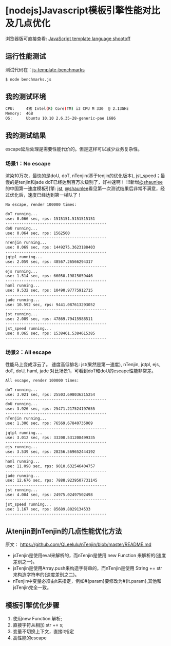 # [nodejs]Javascript模板引擎性能对比及几点优化

浏览器版可直接查看: [JavaScript template language shootoff](http://jsperf.com/dom-vs-innerhtml-based-templating/143)

## 运行性能测试

测试代码在：[js-template-benchmarks](https://github.com/fengmk2/fengmk2.github.com/tree/master/blog/2011/04/js-template-benchmarks)

```bash
$ node benchmarks.js
```

## 我的测试环境

```bash
CPU:     4核 Intel(R) Core(TM) i3 CPU M 330  @ 2.13GHz
Memory:  4GB
OS:      Ubuntu 10.10 2.6.35-28-generic-pae i686
```

## 我的测试结果

escape延后处理是需要性能代价的。但是这样可以减少业务复杂性。

### 场景1：No escape 

渲染10万次，最快的是doU, doT, nTenjin(基于tenjin的优化版本), jst_speed；最慢的是tenjin和jade
doT已经达到百万次级别了，好神速啊！
!!!新增[@shaunlee](https://github.com/shaunlee) 的中国第一速度模板引擎: [jst](https://github.com/shaunlee/node-jst), 
[@shaunlee](https://github.com/shaunlee)看见第一次测试结果后非常不满意，经过优化后，速度已经达到第一梯队了！

```bash
No escape, render 100000 times:

doT running...
use: 0.066 sec, rps: 1515151.5151515151
--------------------------------------------
doU running...
use: 0.064 sec, rps: 1562500
--------------------------------------------
nTenjin running...
use: 0.069 sec, rps: 1449275.3623188403
--------------------------------------------
jqtpl running...
use: 2.059 sec, rps: 48567.26566294317
--------------------------------------------
ejs running...
use: 1.514 sec, rps: 66050.19815059446
--------------------------------------------
haml running...
use: 9.532 sec, rps: 10490.97775912715
--------------------------------------------
jade running...
use: 10.592 sec, rps: 9441.087613293052
--------------------------------------------
jst running...
use: 2.089 sec, rps: 47869.79415988511
--------------------------------------------
jst_speed running...
use: 0.065 sec, rps: 1538461.5384615385
--------------------------------------------
```

### 场景2：All escape 

性能马上变成浮云了。
速度高低排名: jst(果然是第一速度), nTenjin, jqtpl, ejs, doT, doU, haml, jade
对比场景1，可看到doT和doU的escape性能非常差。

```bash
All escape, render 100000 times:

doT running...
use: 3.921 sec, rps: 25503.698036215254
--------------------------------------------
doU running...
use: 3.926 sec, rps: 25471.217524197655
--------------------------------------------
nTenjin running...
use: 1.306 sec, rps: 76569.67840735069
--------------------------------------------
jqtpl running...
use: 3.012 sec, rps: 33200.531208499335
--------------------------------------------
ejs running...
use: 3.539 sec, rps: 28256.569652444192
--------------------------------------------
haml running...
use: 11.098 sec, rps: 9010.632546404757
--------------------------------------------
jade running...
use: 12.676 sec, rps: 7888.9239507731145
--------------------------------------------
jst running...
use: 4.004 sec, rps: 24975.02497502498
--------------------------------------------
jst_speed running...
use: 1.167 sec, rps: 85689.8029134533
--------------------------------------------
```

## 从tenjin到nTenjin的几点性能优化方法

原文： https://github.com/QLeelulu/nTenjin/blob/master/README.md

* jsTenjin是使用eval来解析的，而nTenjin是使用 new Function 来解析的(速度差别之一)。
* jsTenjin是使用Array.push来构造字符串的，而nTenjin是使用 String += str 来构造字符串的(速度差别之二)。
* nTenjin中变量必须由it来指定，例如#{param}要修改为#{it.param},其他和jsTenjin完全一致。

## 模板引擎优化步骤

1. 使用new Function 解析;
2. 直接字符从相加 str += s;
3. 变量不切换上下文，直接it指定
4. 高性能的escape

